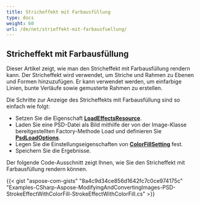 ```yaml
---
title: Stricheffekt mit Farbausfüllung
type: docs
weight: 60
url: /de/net/strieffekt-mit-farbausfuellung/
---
```


## **Stricheffekt mit Farbausfüllung**
Dieser Artikel zeigt, wie man den Stricheffekt mit Farbausfüllung rendern kann. Der Stricheffekt wird verwendet, um Striche und Rahmen zu Ebenen und Formen hinzuzufügen. Er kann verwendet werden, um einfarbige Linien, bunte Verläufe sowie gemusterte Rahmen zu erstellen.

Die Schritte zur Anzeige des Stricheffekts mit Farbausfüllung sind so einfach wie folgt:

- Setzen Sie die Eigenschaft [**LoadEffectsResource**](https://reference.aspose.com/psd/net/aspose.psd.imageloadoptions/psdloadoptions/properties/loadeffectsresource).
- Laden Sie eine PSD-Datei als Bild mithilfe der von der Image-Klasse bereitgestellten Factory-Methode Load und definieren Sie [**PsdLoadOptions**](https://reference.aspose.com/psd/net/aspose.psd.imageloadoptions/psdloadoptions).
- Legen Sie die Einstellungseigenschaften von [**ColorFillSetting**](https://reference.aspose.com/psd/net/aspose.psd.fileformats.psd.layers.fillsettings/colorfillsettings) fest.
- Speichern Sie die Ergebnisse.

Der folgende Code-Ausschnitt zeigt Ihnen, wie Sie den Stricheffekt mit Farbausfüllung rendern können.

{{< gist "aspose-com-gists" "8a4c9d34ce856d1642fc7c0ce974175c" "Examples-CSharp-Aspose-ModifyingAndConvertingImages-PSD-StrokeEffectWithColorFill-StrokeEffectWithColorFill.cs" >}}
